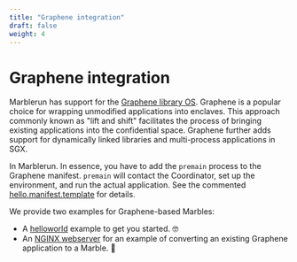 ```yaml
---
title: "Graphene integration"
draft: false
weight: 4
---
```


# Graphene integration

Marblerun has support for the [Graphene library OS](https://grapheneproject.io/).
Graphene is a popular choice for wrapping unmodified applications into enclaves.
This approach commonly known as "lift and shift" facilitates the process of bringing existing applications into the confidential space.
Graphene further adds support for dynamically linked libraries and multi-process applications in SGX.

In Marblerun. In essence, you have to add the `premain` process to the Graphene manifest. `premain` will contact the Coordinator, set up the environment, and run the actual application.
See the commented [hello.manifest.template](https://github.com/edgelesssys/marblerun/blob/master/samples/graphene-hello/hello.manifest.template) for details.

We provide two examples for Graphene-based Marbles:

* A [helloworld](https://github.com/edgelesssys/marblerun/tree/master/samples/graphene-hello) example to get you started. :nerd_face:
* An [NGINX webserver](https://github.com/edgelesssys/marblerun/tree/master/samples/graphene-nginx) for an example of converting an existing Graphene application to a Marble. :rocket: